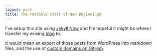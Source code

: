 ```yaml
---
layout: post
title: The Possible Start of New Beginnings
---
```


I've setup this site using [Jekyll Now](https://github.com/barryclark/jekyll-now) and I'm hopeful it might be where I transfer my exising [blog](http://ben.hamilton.id.au/) to.

It would mean an export of those posts from WordPress into markdown files, and the use of [custom domains on GitHub](https://help.github.com/en/github/working-with-github-pages/about-custom-domains-and-github-pages).
